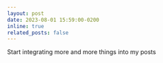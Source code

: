 ```yaml
---
layout: post
date: 2023-08-01 15:59:00-0200
inline: true
related_posts: false
---
```

  
Start integrating more and more things into my posts
